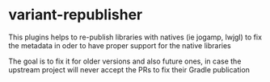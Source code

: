 # variant-republisher

This plugins helps to re-publish libraries with natives (ie jogamp, lwjgl) to fix the metadata in oder to have proper support for the native libraries

The goal is to fix it for older versions and also future ones, in case the upstream project will never accept the PRs to fix their Gradle publication
